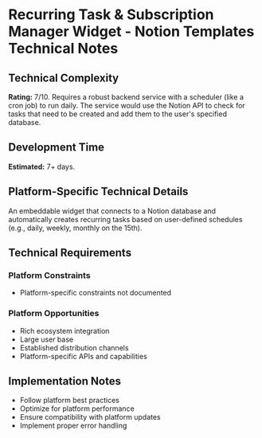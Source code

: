 # Recurring Task & Subscription Manager Widget - Notion Templates Technical Notes

## Technical Complexity
**Rating:** 7/10. Requires a robust backend service with a scheduler (like a cron job) to run daily. The service would use the Notion API to check for tasks that need to be created and add them to the user's specified database.

## Development Time
**Estimated:** 7+ days.

## Platform-Specific Technical Details
An embeddable widget that connects to a Notion database and automatically creates recurring tasks based on user-defined schedules (e.g., daily, weekly, monthly on the 15th).

## Technical Requirements

### Platform Constraints
- Platform-specific constraints not documented

### Platform Opportunities
- Rich ecosystem integration
- Large user base
- Established distribution channels
- Platform-specific APIs and capabilities

## Implementation Notes
- Follow platform best practices
- Optimize for platform performance
- Ensure compatibility with platform updates
- Implement proper error handling
